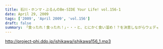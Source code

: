 ```yaml
---
title: 石川・ホンマ・ぶるんのBe-SIDE Your Life! vol.156-1
date: April 29, 2009
tags: ['2009', 'April 2009', 'vol.156']
draft: false
summary: 「食ったれ！食ったれ！」・・・と、とにかく食い溜め！？を決意しながらウェディングパーティーに参加したビーサイの懲りない面々でしたが・・・ぶるんさんは「がっつく」のはイヤみたいでした。NAMAE
---
```


http://project-phi.ddo.jp/ishikawa/ishikawa156_1.mp3